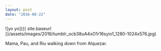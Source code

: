 ```yaml
---
layout: post
date: "2016-08-22"
---
```


![yo yo]({{ site.baseurl }}/assets/images/2016/tumblr_ocb38uA4xO1r16syio1_1280-1024x576.jpg)

Mama, Pau, and Riu walking down from Alquezar.
